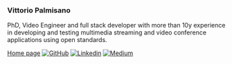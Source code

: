 ### Vittorio Palmisano
PhD, Video Engineer and full stack developer with more than 10y experience in developing and testing multimedia streaming and video conference applications using open standards.

[Home page](https://vpalmisano.github.io/)
[![GitHub](https://img.shields.io/github/followers/vpalmisano?label=follow&style=social&cacheSeconds=86400)](https://github.com/vpalmisano)
[![Linkedin](https://img.shields.io/badge/-Linkedin-blue?style=flat-square&logo=Linkedin&logoColor=white&link=https://www.linkedin.com/in/vpalmisano&cacheSeconds=864000)](https://www.linkedin.com/in/vpalmisano)
[![Medium](https://img.shields.io/badge/-Medium-lightgrey?style=flat-square&logo=medium&logoColor=black&link=https://medium/@vpalmisano&cacheSeconds=864000)](https://medium.com/@vpalmisano)
